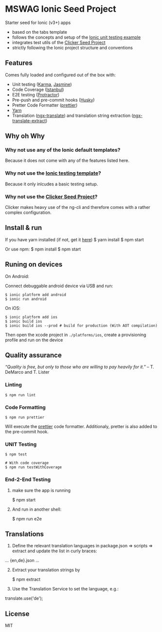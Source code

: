 # MSWAG Ionic Seed Project

Starter seed for Ionic (v3+) apps

* based on the tabs template
* follows the concepts and setup of the [Ionic unit testing example](https://github.com/driftyco/ionic-unit-testing-example)
* integrates test utils of the [Clicker Seed Project](https://github.com/lathonez/clicker)
* strictly following the Ionic project structure and conventions


## Features

Comes fully loaded and configured out of the box with:

* Unit testing ([Karma](https://karma-runner.github.io/), [Jasmine](https://jasmine.github.io/))
* Code Coverage ([Istanbul](https://istanbul.js.org/))
* E2E testing ([Protractor](http://www.protractortest.org/#/))
* Pre-push and pre-commit hooks ([Husky](https://github.com/typicode/husky/))
* Pretter Code Formatter ([prettier](https://github.com/prettier/prettier))
* [Yarn](https://yarnpkg.com/)
* Translation ([ngx-translate](https://github.com/ngx-translate)) and translation string extraction ([ngx-translate-extract](https://github.com/biesbjerg/ngx-translate-extract))


## Why oh Why

### Why not use any of the Ionic default templates?

Because it does not come with any of the features listed here.

### Why not use the [Ionic testing template](https://github.com/driftyco/ionic-unit-testing-example)?

Because it only inlcudes a basic testing setup.

### Why not use the [Clicker Seed Project](https://github.com/lathonez/clicker)?

Clicker makes heavy use of the ng-cli and therefore comes with a rather complex configuration.


## Install & run

If you have yarn installed (if not, get it [here](https://yarnpkg.com/lang/en/docs/install/))
	$ yarn install
	$ npm start

Or use npm:
	$ npm install
	$ npm start


## Runing on devices

On Android:

Connect debuggable android device via USB and run:

	$ ionic platform add android
	$ ionic run android

On iOS:

	$ ionic platform add ios
	$ ionic build ios
	$ ionic build ios --prod # build for production (With AOT compilation)

Then open the xcode project in `./platforms/ios`, create a provisioning profile
and run on the device


## Quality assurance

_“Quality is free, but only to those who are willing to pay heavily for it.”_ – T. DeMarco and T. Lister


### Linting

	$ npm run lint


### Code Formatting

	$ npm run prettier

Will execute the [prettier](https://github.com/prettier/prettier) code formatter. Additionaly, pretter is also added to the pre-commit hook.


### UNIT Testing

	$ npm test

	# With code coverage
	$ npm run testWithCoverage


### End-2-End Testing

1. make sure the app is running

	$ npm start

2. And run in another shell:

	$ npm run e2e

## Translations

1. Define the relevant translation languages in package.json => scripts => extract and update the list in curly braces:

  ... {en,de}.json ...

2. Extract your translation strings by

	$ npm extract

3. Use the Translation Service to set the language, e.g.:

  translate.use('de');

## License

MIT
